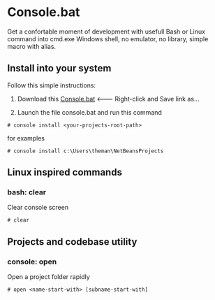 # Console.bat 

Get a confortable moment of development with usefull Bash or Linux command into cmd.exe Windows shell, no emulator, no library, simple macro with alias.

## Install into your system

Follow this simple instructions:

1. Download this [Console.bat](https://raw.githubusercontent.com/Javanile/Console.bat/master/console.bat) <--- Right-click and Save link as...

2. Launch the file console.bat and run this command

```
# console install <your-projects-root-path>
```

for examples

```
# console install c:\Users\theman\NetBeansProjects
```

## Linux inspired commands

### bash: clear
Clear console screen
```
# clear
```

## Projects and codebase utility

### console: open
Open a project folder rapidly 
```
# open <name-start-with> [subname-start-with]
```

